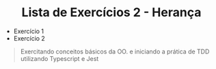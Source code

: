 <h1 align="center">Lista de Exercícios 2 - Herança</h1>
<ul>
    <li>Exercício 1</li>
    <li>Exercício 2</li>
</ul>

> Exercitando conceitos básicos da OO. e iniciando a prática de TDD utilizando Typescript e Jest

